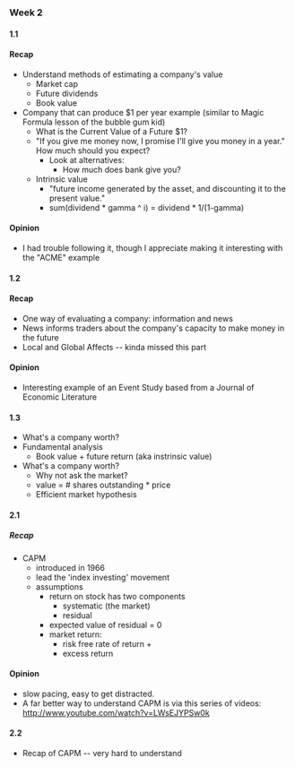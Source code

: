 ### Week 2

#### 1.1

#### Recap

* Understand methods of estimating a company's value
	* Market cap
	* Future dividends
	* Book value
* Company that can produce $1 per year example (similar to Magic Formula lesson of the bubble gum kid)
	* What is the Current Value of a Future $1?
	* "If you give me money now, I promise I'll give you money in a year." How much should you expect?
		* Look at alternatives:
			* How much does bank give you?
	* Intrinsic value
		* "future income generated by the asset, and discounting it to the present value."
		* sum(dividend * gamma ^ i) = dividend * 1/(1-gamma)

#### Opinion

* I had trouble following it, though I appreciate making it interesting with the "ACME" example

#### 1.2

#### Recap

* One way of evaluating a company: information and news
* News informs traders about the company's capacity to make money in the future
* Local and Global Affects -- kinda missed this part

#### Opinion

* Interesting example of an Event Study based from a Journal of Economic Literature

#### 1.3

* What's a company worth?
* Fundamental analysis
	* Book value + future return (aka instrinsic value)
* What's a company worth?
	* Why not ask the market?
	* value = # shares outstanding * price
	* Efficient market hypothesis  

#### 2.1

##### Recap

* CAPM
	* introduced in 1966
	* lead the 'index investing' movement
	* assumptions
		* return on stock has two components
			* systematic (the market)
			* residual
		* expected value of residual = 0
		* market return:
			* risk free rate of return +
			* excess return

#### Opinion

* slow pacing, easy to get distracted.
* A far better way to understand CAPM is via this series of videos: http://www.youtube.com/watch?v=LWsEJYPSw0k‎

#### 2.2

* Recap of CAPM -- very hard to understand



